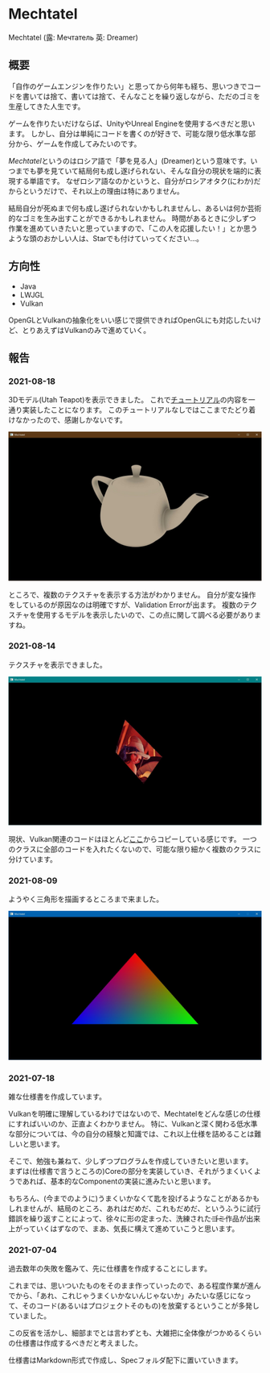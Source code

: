 # Mechtatel

Mechtatel (露: Мечтатель 英: Dreamer)

## 概要

「自作のゲームエンジンを作りたい」と思ってから何年も経ち、思いつきでコードを書いては捨て、書いては捨て、そんなことを繰り返しながら、ただのゴミを生産してきた人生です。

ゲームを作りたいだけならば、UnityやUnreal Engineを使用するべきだと思います。
しかし、自分は単純にコードを書くのが好きで、可能な限り低水準な部分から、ゲームを作成してみたいのです。

*Mechtatel*というのはロシア語で「夢を見る人」(Dreamer)という意味です。いつまでも夢を見ていて結局何も成し遂げられない、そんな自分の現状を端的に表現する単語です。
なぜロシア語なのかというと、自分がロシアオタク(にわか)だからというだけで、それ以上の理由は特にありません。

結局自分が死ぬまで何も成し遂げられないかもしれませんし、あるいは何か芸術的なゴミを生み出すことができるかもしれません。
時間があるときに少しずつ作業を進めていきたいと思っていますので、「この人を応援したい！」とか思うような頭のおかしい人は、Starでも付けていってください...。

## 方向性

- Java
- LWJGL
- Vulkan

OpenGLとVulkanの抽象化をいい感じで提供できればOpenGLにも対応したいけど、とりあえずはVulkanのみで進めていく。

## 報告

### 2021-08-18

3Dモデル(Utah Teapot)を表示できました。
これで[チュートリアル](https://github.com/Naitsirc98/Vulkan-Tutorial-Java)の内容を一通り実装したことになります。
このチュートリアルなしではここまでたどり着けなかったので、感謝しかないです。

<img src="./Image/teapot.jpg" alt="Utah Teapot" style="zoom:50%;" />

ところで、複数のテクスチャを表示する方法がわかりません。
自分が変な操作をしているのが原因なのは明確ですが、Validation Errorが出ます。
複数のテクスチャを使用するモデルを表示したいので、この点に関して調べる必要がありますね。

### 2021-08-14

テクスチャを表示できました。

<img src="./Image/lenna.jpg" alt="Lenna" style="zoom:50%;" />

現状、Vulkan関連のコードはほとんど[ここ](https://github.com/Naitsirc98/Vulkan-Tutorial-Java)からコピーしている感じです。
一つのクラスに全部のコードを入れたくないので、可能な限り細かく複数のクラスに分けています。

### 2021-08-09

ようやく三角形を描画するところまで来ました。

<img src="./Image/triangle.jpg" alt="三角形" style="zoom:50%;" />

### 2021-07-18

雑な仕様書を作成しています。

Vulkanを明確に理解しているわけではないので、Mechtatelをどんな感じの仕様にすればいいのか、正直よくわかりません。
特に、Vulkanと深く関わる低水準な部分については、今の自分の経験と知識では、これ以上仕様を詰めることは難しいと思います。

そこで、勉強も兼ねて、少しずつプログラムを作成していきたいと思います。
まずは(仕様書で言うところの)Coreの部分を実装していき、それがうまくいくようであれば、基本的なComponentの実装に進みたいと思います。

もちろん、(今までのように)うまくいかなくて匙を投げるようなことがあるかもしれませんが、結局のところ、あれはだめだ、これもだめだ、というふうに試行錯誤を繰り返すことによって、徐々に形の定まった、洗練された~~ゴミ~~作品が出来上がっていくはずなので、まあ、気長に構えて進めていこうと思います。

### 2021-07-04

過去数年の失敗を鑑みて、先に仕様書を作成することにします。

これまでは、思いついたものをそのまま作っていったので、ある程度作業が進んでから、「あれ、これじゃうまくいかないんじゃないか」みたいな感じになって、そのコード(あるいはプロジェクトそのもの)を放棄するということが多発していました。

この反省を活かし、細部までとは言わずとも、大雑把に全体像がつかめるくらいの仕様書は作成するべきだと考えました。

仕様書はMarkdown形式で作成し、Specフォルダ配下に置いていきます。

